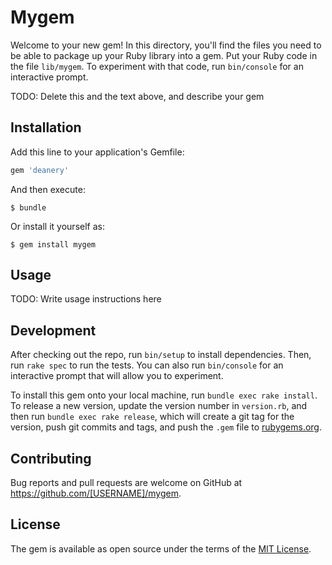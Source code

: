 # Mygem

Welcome to your new gem! In this directory, you'll find the files you need to be able to package up your Ruby library into a gem. Put your Ruby code in the file `lib/mygem`. To experiment with that code, run `bin/console` for an interactive prompt.

TODO: Delete this and the text above, and describe your gem

## Installation

Add this line to your application's Gemfile:

```ruby
gem 'deanery'
```

And then execute:

    $ bundle

Or install it yourself as:

    $ gem install mygem

## Usage

TODO: Write usage instructions here

## Development

After checking out the repo, run `bin/setup` to install dependencies. Then, run `rake spec` to run the tests. You can also run `bin/console` for an interactive prompt that will allow you to experiment.

To install this gem onto your local machine, run `bundle exec rake install`. To release a new version, update the version number in `version.rb`, and then run `bundle exec rake release`, which will create a git tag for the version, push git commits and tags, and push the `.gem` file to [rubygems.org](https://rubygems.org).

## Contributing

Bug reports and pull requests are welcome on GitHub at https://github.com/[USERNAME]/mygem.

## License

The gem is available as open source under the terms of the [MIT License](https://opensource.org/licenses/MIT).
